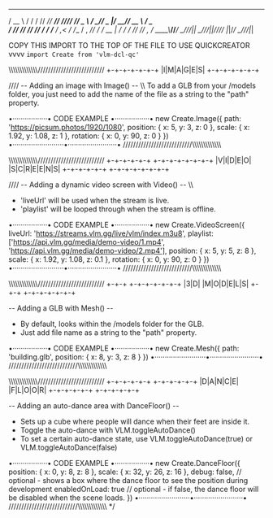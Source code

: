   ____   __  __ ____ _____ __ __ _____ ___   ____ ___  ______ ____   ___ 
 / __ \ / / / //  _// ___// //_// ___// _ \ / __// _ |/_  __// __ \ / _ \
/ /_/ // /_/ /_/ / / /__ / ,<  / /__ / , _// _/ / __ | / /  / /_/ // , _/
\___\_\\____//___/ \___//_/|_| \___//_/|_|/___//_/ |_|/_/   \____//_/|_| 
                                                                         
                                                                                             
COPY THIS IMPORT TO THE TOP OF THE FILE TO USE QUICKCREATOR vvvv
`import Create from 'vlm-dcl-qc'`

\\\\\\\\\\\\\\\\\\\\\\\\\\\//////////////////////////
+-+-+-+-+-+-+
|I|M|A|G|E|S|
+-+-+-+-+-+-+

//// -- Adding an image with Image() -- \\\\
To add a GLB from your /models folder, 
you just need to add the name of the file as a string to the "path" property.

•·················• CODE EXAMPLE •·················•
new Create.Image({
  path: 'https://picsum.photos/1920/1080',
  position: { x: 5, y: 3, z: 0 },
  scale: { x: 1.92, y: 1.08, z: 1 },
  rotation: { x: 0, y: 90, z: 0 }
})
•·························•························•
///////////////////////////\\\\\\\\\\\\\\\\\\\\\\\\\\

\\\\\\\\\\\\\\\\\\\\\\\\\\\//////////////////////////
+-+-+-+-+-+ +-+-+-+-+-+-+-+
|V|I|D|E|O| |S|C|R|E|E|N|S|
+-+-+-+-+-+ +-+-+-+-+-+-+-+

//// -- Adding a dynamic video screen with Video() -- \\\\
- 'liveUrl' will be used when the stream is live.
- 'playlist' will be looped through when the stream is offline.

•·················• CODE EXAMPLE •·················•
new Create.VideoScreen({
  liveUrl: 'https://streams.vlm.gg/live/vlm/index.m3u8',
  playlist: ['https://api.vlm.gg/media/demo-video/1.mp4', 'https://api.vlm.gg/media/demo-video/2.mp4'],
  position: { x: 5, y: 5, z: 8 },
  scale: { x: 1.92, y: 1.08, z: 0.1 },
  rotation: { x: 0, y: 90, z: 0 }
})
•·························•························•
///////////////////////////\\\\\\\\\\\\\\\\\\\\\\\\\\


\\\\\\\\\\\\\\\\\\\\\\\\\\\//////////////////////////
+-+-+ +-+-+-+-+-+-+
|3|D| |M|O|D|E|L|S|
+-+-+ +-+-+-+-+-+-+

-- Adding a GLB with Mesh() --
- By default, looks within the /models folder for the GLB. 
- Just add file name as a string to the "path" property.

•·················• CODE EXAMPLE •·················•
new Create.Mesh({
  path: 'building.glb',
  position: { x: 8, y: 3, z: 8 }
})
•·························•························•
///////////////////////////\\\\\\\\\\\\\\\\\\\\\\\\\\

\\\\\\\\\\\\\\\\\\\\\\\\\\\//////////////////////////
 +-+-+-+-+-+ +-+-+-+-+-+
 |D|A|N|C|E| |F|L|O|O|R|
 +-+-+-+-+-+ +-+-+-+-+-+

-- Adding an auto-dance area with DanceFloor() --
- Sets up a cube where people will dance when their feet are inside it.
- Toggle the auto-dance with VLM.toggleAutoDance()
- To set a certain auto-dance state, use VLM.toggleAutoDance(true) or VLM.toggleAutoDance(false)

•·················• CODE EXAMPLE •·················•
new Create.DanceFloor({
      position: { x: 0, y: 8, z: 8 },
      scale: { x: 32, y: 26, z: 16 },
      debug: false, // optional - shows a box where the dance floor to see the position during development
      enabledOnLoad: true // optional - if false, the dance floor will be disabled when the scene loads. 
    })
•·························•························•
///////////////////////////\\\\\\\\\\\\\\\\\\\\\\\\\\
*/
